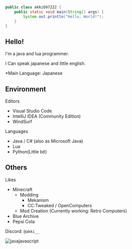 ```java
public class akki697222 {
    public static void main(String[] args) {
        System.out.println("Hello, World!");
    }
}
```
## Hello!

I'm a java and lua programmer.

I Can speak japanese and little english.

*Main Language: Japanese

## Environment

Editors
- Visual Studio Code
- IntelliJ IDEA (Community Edition)
- WindSurf

Languages
- Java / C# (also as Microsoft Java)
- Lua
- Python(Little bit)

## Others

Likes
- Minecraft
  - Modding
    - Mekanism
    - CC:Tweaked / OpenComputers
  - Mod Creation (Currently working: Retro Computers)
- Blue Archive
- Pepsi Cola

Discord: `@akki__`

![javajavascript]()